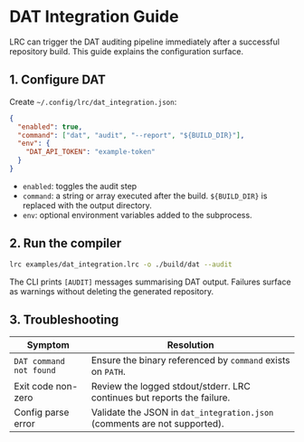 # DAT Integration Guide

LRC can trigger the DAT auditing pipeline immediately after a successful repository build. This guide explains the configuration surface.

## 1. Configure DAT

Create `~/.config/lrc/dat_integration.json`:

```json
{
  "enabled": true,
  "command": ["dat", "audit", "--report", "${BUILD_DIR}"],
  "env": {
    "DAT_API_TOKEN": "example-token"
  }
}
```

- `enabled`: toggles the audit step
- `command`: a string or array executed after the build. `${BUILD_DIR}` is replaced with the output directory.
- `env`: optional environment variables added to the subprocess.

## 2. Run the compiler

```bash
lrc examples/dat_integration.lrc -o ./build/dat --audit
```

The CLI prints `[AUDIT]` messages summarising DAT output. Failures surface as warnings without deleting the generated repository.

## 3. Troubleshooting

| Symptom | Resolution |
|---------|------------|
| `DAT command not found` | Ensure the binary referenced by `command` exists on `PATH`. |
| Exit code non-zero | Review the logged stdout/stderr. LRC continues but reports the failure. |
| Config parse error | Validate the JSON in `dat_integration.json` (comments are not supported). |
